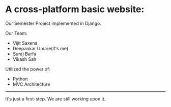 # A cross-platform basic website:

Our Semester Project implemented in Django.

Our Team:
* Vijit Saxena
* Deepankar Umare(it's me)
* Suraj Barfa
* Vikash Sah

Utilized the power of:

* Python 
* MVC Architecture 

_________________________________________

It's just a first-step. We are still working upon it.